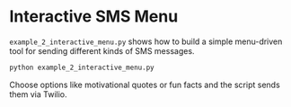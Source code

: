 ---
---

# Interactive SMS Menu

`example_2_interactive_menu.py` shows how to build a simple menu-driven tool for sending different kinds of SMS messages.

```bash
python example_2_interactive_menu.py
```

Choose options like motivational quotes or fun facts and the script sends them via Twilio.

